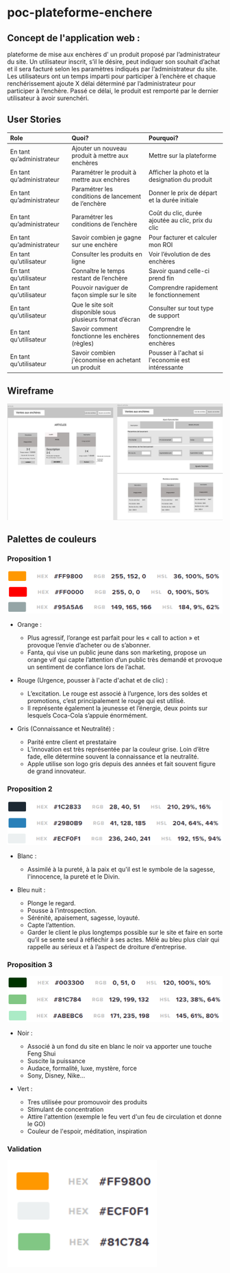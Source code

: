 # poc-plateforme-enchere

## Concept de l'application web :
plateforme de mise aux enchères d' un produit proposé par l’administrateur du site. Un utilisateur inscrit, s’il le désire, peut indiquer son souhait d’achat et il sera facturé selon les paramètres indiqués par l’administrateur du site. Les utilisateurs ont un temps imparti pour participer à l’enchère et chaque renchérissement ajoute X délai déterminé par l’administrateur pour participer à l’enchère. Passé ce délai, le produit est remporté par le dernier utilisateur à avoir surenchéri.

## User Stories 
| Role                      | Quoi?                                                     | Pourquoi?                                         |
| :------------------------ | :-------------------------------------------------------- | :------------------------------------------------ |
| En tant qu’administrateur | Ajouter un nouveau produit à mettre aux enchères          | Mettre sur la plateforme                          |
| En tant qu’administrateur | Paramétrer le produit à mettre aux enchères               | Afficher la photo et la designation du produit    |
| En tant qu’administrateur | Paramétrer les conditions de lancement de l’enchère       | Donner le prix de départ et la durée initiale     |
| En tant qu’administrateur | Paramétrer les conditions de l’enchère                    | Coût du clic, durée ajoutée au clic, prix du clic |
| En tant qu’administrateur | Savoir combien je gagne sur une enchère                   | Pour facturer et calculer mon ROI                 |
| En tant qu’utilisateur    | Consulter les produits en ligne                           | Voir l’évolution de des enchères                  |
| En tant qu’utilisateur    | Connaître le temps restant de l’enchère                   | Savoir quand celle-ci prend fin                   |
| En tant qu’utilisateur    | Pouvoir naviguer de façon simple sur le site              | Comprendre rapidement le fonctionnement           |
| En tant qu’utilisateur    | Que le site soit disponible sous plusieurs format d’écran | Consulter sur tout type de support                |
| En tant qu’utilisateur    | Savoir comment fonctionne les enchères (règles)           | Comprendre le fonctionnement des enchères         |
| En tant qu’utilisateur    | Savoir combien j'économise en achetant un produit         | Pousser à l'achat si l'economie est intéressante  |


## Wireframe

![sparkles](src/resources/Wireframe/wireframe2.jpg)

## Palettes de couleurs

### Proposition 1

![sparkles](src/resources/img/palette-couleur/palette1.png)

* Orange :
  * Plus agressif, l’orange est parfait pour les « call to action » et provoque l’envie d’acheter ou de s’abonner. 
  * Fanta, qui vise un public jeune dans son marketing, propose un orange vif qui capte l’attention d’un public très demandé et provoque un sentiment de confiance lors de l’achat.

* Rouge (Urgence, pousser à l'acte d'achat et de clic) :
  * L’excitation. Le rouge est associé à l’urgence, lors des soldes et promotions, c’est principalement le rouge qui est utilisé. 
  * Il représente également la jeunesse et l’énergie, deux points sur lesquels Coca-Cola s’appuie énormément.

* Gris (Connaissance et Neutralité) :
  * Parité entre client et prestataire
  * L’innovation est très représentée par la couleur grise. Loin d’être fade, elle détermine souvent la connaissance et la neutralité. 
  * Apple utilise son logo gris depuis des années et fait souvent figure de grand innovateur.

### Proposition 2

![sparkles](src/resources/img/palette-couleur/palette2.png)

* Blanc :
  * Assimilé à la pureté, à la paix et qu'il est le symbole de la sagesse, l'innocence, la pureté et le Divin.

* Bleu nuit : 
  * Plonge le regard. 
  * Pousse à l’introspection. 
  * Sérénité, apaisement, sagesse, loyauté. 
  * Capte l’attention.
  * Garder le client le plus longtemps possible sur le site et faire en sorte qu’il se sente seul à réfléchir à ses actes. Mêlé au bleu plus clair qui rappelle au sérieux et à l’aspect de droiture d’entreprise. 

### Proposition 3

![sparkles](src/resources/img/palette-couleur/palette3.png)

* Noir :
  * Associé à un fond du site en blanc le noir va apporter une touche Feng Shui
  * Suscite la puissance
  * Audace, formalité, luxe, mystère, force
  * Sony, Disney, Nike...

* Vert : 
  * Tres utilisée pour promouvoir des produits
  * Stimulant de concentration
  * Attire l'attention (exemple le feu vert d'un feu de circulation et donne le GO)
  * Couleur de l'espoir, méditation, inspiration

### Validation

![sparkles](src/resources/img/palette-couleur/palette_finale.png)



